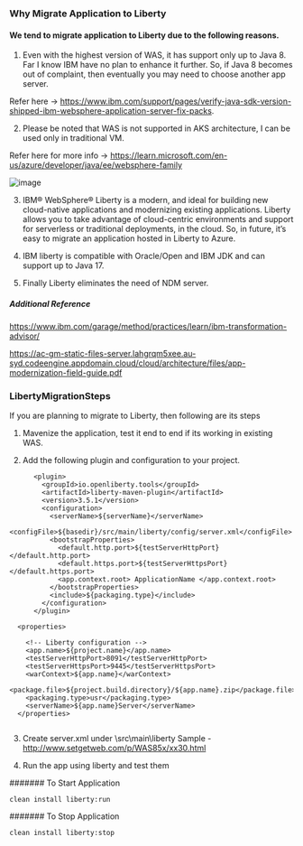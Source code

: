 ### Why Migrate Application to Liberty 

 
#### We tend to migrate application to Liberty due to the following reasons. 
 
 
1. Even with the highest version of WAS, it has support only up to Java 8. Far I know IBM have no plan to enhance it further.  So, if Java 8 becomes out of complaint, then eventually you may need to choose another app server. 

Refer here -> https://www.ibm.com/support/pages/verify-java-sdk-version-shipped-ibm-websphere-application-server-fix-packs. 
	
	
2. Please be noted that WAS is not supported in AKS architecture, I can be used only in traditional VM.   

Refer here for more info -> https://learn.microsoft.com/en-us/azure/developer/java/ee/websphere-family 
 
![image](https://github.com/mjameer/LibertyMigrationSteps/assets/11364104/dc84920e-4547-4644-9ff3-9fdf1f0297b3)

3. IBM® WebSphere® Liberty is a modern, and ideal for building new cloud-native applications and modernizing existing applications. Liberty allows you to take advantage of cloud-centric environments and support for serverless or traditional deployments, in the cloud. So, in future, it’s easy to migrate an application hosted in Liberty to Azure.

4. IBM liberty is compatible with Oracle/Open and IBM JDK and can support up to Java 17. 

5. Finally Liberty eliminates the need of NDM server. 

##### Additional Reference 

https://www.ibm.com/garage/method/practices/learn/ibm-transformation-advisor/

https://ac-gm-static-files-server.lahgrqm5xee.au-syd.codeengine.appdomain.cloud/cloud/architecture/files/app-modernization-field-guide.pdf


### LibertyMigrationSteps


If you are planning to migrate to Liberty, then following are its steps
 
1.	Mavenize the application, test it end to end if its working in existing WAS.

   
2. 	⁠Add the following plugin and configuration to your project.   
    
```
      <plugin>
        <groupId>io.openliberty.tools</groupId>
        <artifactId>liberty-maven-plugin</artifactId>
        <version>3.5.1</version>
        <configuration>
          <serverName>${serverName}</serverName>
          <configFile>${basedir}/src/main/liberty/config/server.xml</configFile>
          <bootstrapProperties>
            <default.http.port>${testServerHttpPort}</default.http.port>
            <default.https.port>${testServerHttpsPort}</default.https.port>
            <app.context.root> ApplicationName </app.context.root>
          </bootstrapProperties>
          <include>${packaging.type}</include>
        </configuration>
      </plugin>
```


```
  <properties>
 
    <!-- Liberty configuration -->
    <app.name>${project.name}</app.name>
    <testServerHttpPort>8091</testServerHttpPort>
    <testServerHttpsPort>9445</testServerHttpsPort>
    <warContext>${app.name}</warContext>
    <package.file>${project.build.directory}/${app.name}.zip</package.file>
    <packaging.type>usr</packaging.type>
    <serverName>${app.name}Server</serverName>
  </properties>
  
```

3.	Create server.xml under \src\main\liberty 
Sample - http://www.setgetweb.com/p/WAS85x/xx30.html 

4.	Run the app using liberty and test them
 
####### To Start Application 

```
clean install liberty:run
```
 
####### To Stop Application

```
clean install liberty:stop
```

